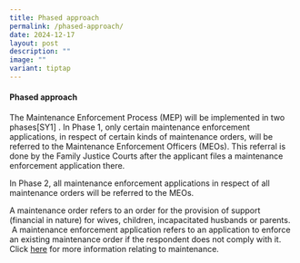 ```yaml
---
title: Phased approach
permalink: /phased-approach/
date: 2024-12-17
layout: post
description: ""
image: ""
variant: tiptap
---
```

<h4>Phased approach</h4>
<p>The Maintenance Enforcement Process (MEP) will be implemented in two phases[SY1]&nbsp;.
In Phase 1, only certain maintenance enforcement applications, in respect
of certain kinds of maintenance orders, will be referred to the Maintenance
Enforcement Officers (MEOs). This referral is done by the Family Justice
Courts after the applicant files a maintenance enforcement application
there.</p>
<p>In Phase 2, all maintenance enforcement applications in respect of all
maintenance orders will be referred to the MEOs.</p>
<p>A maintenance order refers to an order for the provision of support (financial
in nature) for wives, children, incapacitated husbands or parents. &nbsp;A
maintenance enforcement application refers to an application to enforce
an existing maintenance order if the respondent does not comply with it.
Click <a href="https://www.judiciary.gov.sg/family/maintenance" rel="noopener nofollow" target="_blank">here</a> for
more information relating to maintenance.</p>
<p></p>